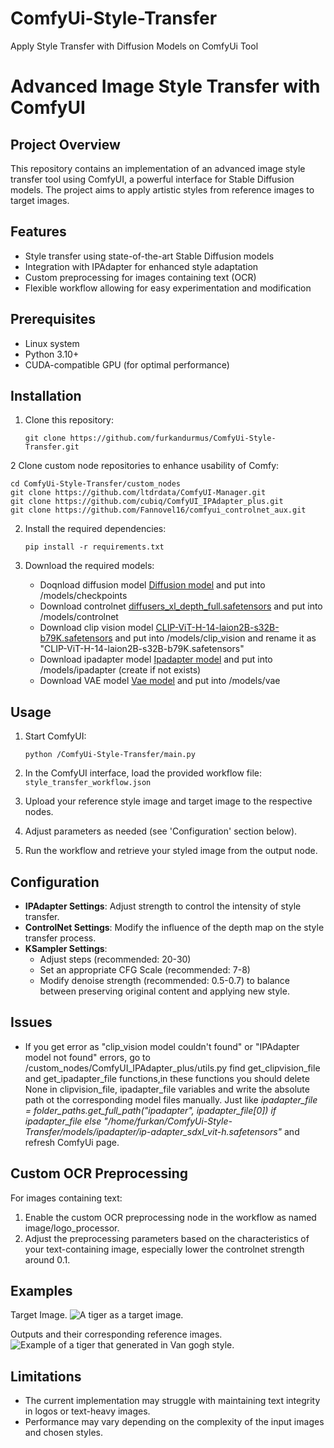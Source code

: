 # ComfyUi-Style-Transfer
Apply Style Transfer with Diffusion Models on ComfyUi Tool
# Advanced Image Style Transfer with ComfyUI

## Project Overview

This repository contains an implementation of an advanced image style transfer tool using ComfyUI, a powerful interface for Stable Diffusion models. The project aims to apply artistic styles from reference images to target images.

## Features

- Style transfer using state-of-the-art Stable Diffusion models
- Integration with IPAdapter for enhanced style adaptation
- Custom preprocessing for images containing text (OCR)
- Flexible workflow allowing for easy experimentation and modification

## Prerequisites

- Linux system 
- Python 3.10+
- CUDA-compatible GPU (for optimal performance)

## Installation

1. Clone this repository:
   ```
   git clone https://github.com/furkandurmus/ComfyUi-Style-Transfer.git
   ```
2 Clone custom node repositories to enhance usability of Comfy:
   ```
   cd ComfyUi-Style-Transfer/custom_nodes
   git clone https://github.com/ltdrdata/ComfyUI-Manager.git
   git clone https://github.com/cubiq/ComfyUI_IPAdapter_plus.git
   git clone https://github.com/Fannovel16/comfyui_controlnet_aux.git
   ```
2. Install the required dependencies:
   ```
   pip install -r requirements.txt
   ```

3. Download the required models:
   - Doqnload diffusion model [Diffusion model](https://civitai.com/models/133005/juggernaut-xl) and put into /models/checkpoints
   - Download controlnet [diffusers_xl_depth_full.safetensors](https://comfyui-wiki.com/resource/controlnet-models/controlnet-sdxl) and put into /models/controlnet
   - Download clip vision model [CLIP-ViT-H-14-laion2B-s32B-b79K.safetensors](https://huggingface.co/h94/IP-Adapter/resolve/main/models/image_encoder/model.safetensors) and put into /models/clip_vision and rename it as "CLIP-ViT-H-14-laion2B-s32B-b79K.safetensors"
   - Download ipadapter model [Ipadapter model](https://huggingface.co/h94/IP-Adapter/blob/main/sdxl_models/ip-adapter_sdxl_vit-h.safetensors) and put into /models/ipadapter (create if not exists)
   - Download VAE model [Vae model](https://huggingface.co/hskWih/tmp_model/blob/2709fed9dcafe28f48d2cf798802206204f66889/tmpvae_XL/xlVAEC_f1.safetensors) and put into /models/vae


## Usage

1. Start ComfyUI:
   ```
   python /ComfyUi-Style-Transfer/main.py
   ```

2. In the ComfyUI interface, load the provided workflow file: `style_transfer_workflow.json`

3. Upload your reference style image and target image to the respective nodes.

4. Adjust parameters as needed (see 'Configuration' section below).

5. Run the workflow and retrieve your styled image from the output node.

## Configuration

- **IPAdapter Settings**: Adjust strength to control the intensity of style transfer.
- **ControlNet Settings**: Modify the influence of the depth map on the style transfer process.
- **KSampler Settings**: 
  - Adjust steps (recommended: 20-30) 
  - Set an appropriate CFG Scale (recommended: 7-8)
  - Modify denoise strength (recommended: 0.5-0.7) to balance between preserving original content and applying new style.
    
## Issues

- If you get error as "clip_vision model couldn't found" or "IPAdapter model not found" errors, go to /custom_nodes/ComfyUI_IPAdapter_plus/utils.py find get_clipvision_file and get_ipadapter_file functions,in these functions you should delete None in clipvision_file, ipadapter_file variables and write the absolute path ot the corresponding model files manually. Just like *ipadapter_file = folder_paths.get_full_path("ipadapter", ipadapter_file[0]) if ipadapter_file else "/home/furkan/ComfyUi-Style-Transfer/models/ipadapter/ip-adapter_sdxl_vit-h.safetensors"* and refresh ComfyUi page.
  
## Custom OCR Preprocessing

For images containing text:

1. Enable the custom OCR preprocessing node in the workflow as named image/logo_processor.
2. Adjust the preprocessing parameters based on the characteristics of your text-containing image, especially lower the controlnet strength around 0.1.

## Examples
Target Image. ![A tiger as a target image.](tiger.jpg)

Outputs and their corresponding reference images. ![Example of a tiger that generated in Van gogh style.](tigers.png)

## Limitations

- The current implementation may struggle with maintaining text integrity in logos or text-heavy images.
- Performance may vary depending on the complexity of the input images and chosen styles.

